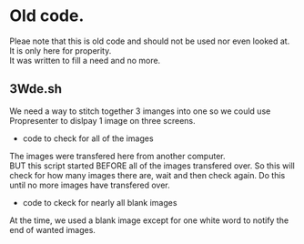 #  Old code.  

Pleae note that this is old code and should not be used nor even looked at.  
It is only here for properity.  
It was written to fill a need and no more.

## 3Wde.sh

We need a way to stitch together 3 imanges into one so we could use Propresenter to dislpay 1 image on three screens.

* code to check for all of the images

The images were transfered here from another computer.  
BUT this script started BEFORE all of the images transfered over.
So this will check for how many images there are, wait and then check again.
Do this until no more images have transfered over.

* code to ckeck for nearly all blank images

At the time, we used a blank image except for one white word to notify the end of wanted images.
